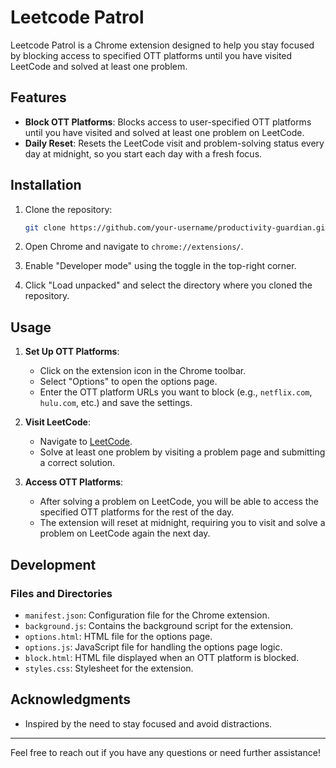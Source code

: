 # Leetcode Patrol

Leetcode Patrol is a Chrome extension designed to help you stay focused by blocking access to specified OTT platforms until you have visited LeetCode and solved at least one problem.

## Features

- **Block OTT Platforms**: Blocks access to user-specified OTT platforms until you have visited and solved at least one problem on LeetCode.
- **Daily Reset**: Resets the LeetCode visit and problem-solving status every day at midnight, so you start each day with a fresh focus.

## Installation

1. Clone the repository:
    ```bash
    git clone https://github.com/your-username/productivity-guardian.git
    ```

2. Open Chrome and navigate to `chrome://extensions/`.

3. Enable "Developer mode" using the toggle in the top-right corner.

4. Click "Load unpacked" and select the directory where you cloned the repository.

## Usage

1. **Set Up OTT Platforms**:
    - Click on the extension icon in the Chrome toolbar.
    - Select "Options" to open the options page.
    - Enter the OTT platform URLs you want to block (e.g., `netflix.com`, `hulu.com`, etc.) and save the settings.

2. **Visit LeetCode**:
    - Navigate to [LeetCode](https://leetcode.com).
    - Solve at least one problem by visiting a problem page and submitting a correct solution.

3. **Access OTT Platforms**:
    - After solving a problem on LeetCode, you will be able to access the specified OTT platforms for the rest of the day.
    - The extension will reset at midnight, requiring you to visit and solve a problem on LeetCode again the next day.

## Development

### Files and Directories

- `manifest.json`: Configuration file for the Chrome extension.
- `background.js`: Contains the background script for the extension.
- `options.html`: HTML file for the options page.
- `options.js`: JavaScript file for handling the options page logic.
- `block.html`: HTML file displayed when an OTT platform is blocked.
- `styles.css`: Stylesheet for the extension.

## Acknowledgments

- Inspired by the need to stay focused and avoid distractions.
---

Feel free to reach out if you have any questions or need further assistance!

